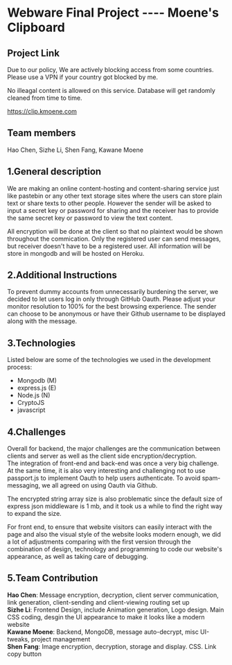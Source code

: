 # Webware Final Project ---- Moene's Clipboard
## Project Link  
Due to our policy, We are actively blocking access from some countries. Please use a VPN if your country got blocked by me.

No illeagal content is allowed on this service. Database will get randomly cleaned from time to time.

https://clip.kmoene.com  
## Team members
Hao Chen, Sizhe Li, Shen Fang, Kawane Moene

## 1.General description
We are making an online content-hosting and content-sharing service just like pastebin or any other text storage sites where the users can store plain text or share texts to other people. However the sender will be asked to input a secret key or password for sharing and the receiver has to provide the same secret key or password to view the text content. 

All encryption will be done at the client so that no plaintext would be shown throughout the commication. Only the registered user can send messages, but receiver doesn't have to be a registered user. All information will be store in mongodb and will be hosted on Heroku.   

## 2.Additional Instructions 
To prevent dummy accounts from unnecessarily burdening the server, we decided to let users log in only through GitHub Oauth.
Please adjust your monitor resolution to 100% for the best browsing experience. The sender can choose to be anonymous or have their Github username to be displayed along with the message.   
## 3.Technologies 
Listed below are some of the technologies we used in the development process:

 - Mongodb (M)  
 - express.js (E)  
 - Node.js (N)  
 - CryptoJS  
 - javascript  

## 4.Challenges   
Overall for backend, the major challenges are the communication between clients and server as well as the client side encryption/decryption.    
The integration of front-end and back-end was once a very big challenge. At the same time, it is also very interesting and challenging not to use passport.js to implement Oauth to help users authenticate. To avoid spam-messaging, we all agreed on using Oauth via Github. 

The encrypted string array size is also problematic since the default size of express json middleware is 1 mb, and it took us a while to find the right way to expand the size.   

For front end, to ensure that website visitors can easily interact with the page and also the visual style of the website looks modern enough, we did a lot of adjustments comparing with the first version through the combination of design, technology and programming to code our website's appearance, as well as taking care of debugging.


## 5.Team Contribution

**Hao Chen**:  Message encryption, decryption, client server communication, link generation, client-sending and client-viewing routing set up  
**Sizhe Li**:  Frontend Design, include Animation generation, Logo design. Main CSS coding, desgin the UI appearance to make it looks like a modern website  
**Kawane Moene**: Backend, MongoDB, message auto-decrypt, misc UI-tweaks, project management  
**Shen Fang**: Image encryption, decryption, storage and display. CSS. Link copy button


